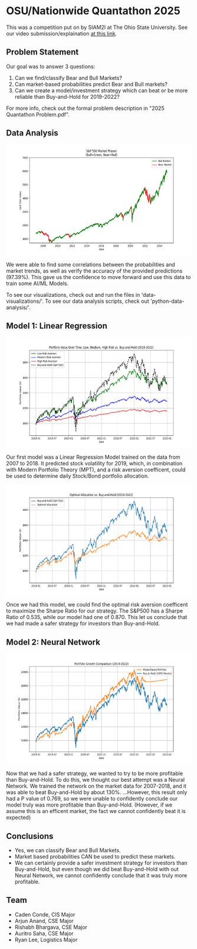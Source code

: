 ﻿# OSU/Nationwide Quantathon 2025

<p>This was a competition put on by SIAM2I at The Ohio State University. See our video submission/explaination <a href="https://drive.google.com/file/d/1h4N3RjLH-XjKPAP8to0RS05v47MpgV1W/view?usp=sharing">at this link</a>.</p>

## Problem Statement

<p>Our goal was to answer 3 questions:</p>
<ol>
<li>Can we find/classify Bear and Bull Markets?</li>
<li>Can market-based probabilities predict Bear and Bull markets?</li>
<li>Can we create a model/investment strategy which can beat or be more reliable than Buy-and-Hold for 2019-2022?</li>
</ol>
<p>For more info, check out the formal problem description in "2025 Quantathon Problem.pdf".</p>

## Data Analysis

<img src="media/BearBullGraph.png" height="300px"/>
<p>We were able to find some correlations between the probabilities and market trends, as well as verify the accuracy of the provided predictions (97.39%). This gave us the confidence to move forward and use this data to train some AI/ML Models.<p>
<p>To see our visualizations, check out and run the files in 'data-visualizations/'. To see our data analysis scripts, check out 'python-data-analysis/'.</p>

## Model 1: Linear Regression

<img src="media/DifferentRisksGraph.png" height="300px"/>
<p>Our first model was a Linear Regression Model trained on the data from 2007 to 2018. It predicted stock volatility for 2019, which, in combination with  Modern Portfolio Theory (MPT), and a risk aversion coefficent, could be used to determine daily Stock/Bond portfolio allocation.</p>
<img src="media/OptimalRiskGraph.png" height="300px" />
<p>Once we had this model, we could find the optimal risk aversion coefficent to maximize the Sharpe Ratio for our strategy. The S&P500 has a Sharpe Ratio of 0.535, while our model had one of 0.870. This let us conclude that we had made a safer strategy for investors than Buy-and-Hold.</p>

## Model 2: Neural Network

<img src="media/NeuralNetwork_Portfolio.png" height="300px"/>
<p>Now that we had a safer strategy, we wanted to try to be more profitable than Buy-and-Hold. To do this, we thought our best attempt was a Neural Network. We trained the network on the market data for 2007-2018, and it was able to beat Buy-and-Hold by about 130%. ...However, this result only had a P value of 0.769, so we were unable to confidently conclude our model truly was more profitable than Buy-and-Hold. (However, if we assume this is an efficent market, the fact we cannot confidently beat it is expected)</p>

## Conclusions

<ul>
<li>Yes, we can classify Bear and Bull Markets.</li>
<li>Market based probabilities CAN be used to predict these markets.</li>
<li>We can certainly provide a safer investment strategy for investors than Buy-and-Hold, but even though we did beat Buy-and-Hold with out Neural Network, we cannot confidently conclude that it was truly more profitable.</li>
</ul>

## Team

<ul>
<li>Caden Conde, CIS Major</li>
<li>Arjun Anand, CSE Major</li>
<li>Rishabh Bhargava, CSE Major</li>
<li>Auritro Saha, CSE Major</li>
<li>Ryan Lee, Logistics Major</li>
</ul>
